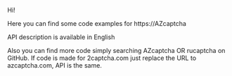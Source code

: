 Hi!

Here you can find some code examples for https://AZcaptcha

API description is available in English 

Also you can find more code simply searching AZcaptcha OR rucaptcha on GitHub. If code is made for 2captcha.com just replace the URL to azcaptcha.com, API is the same.

